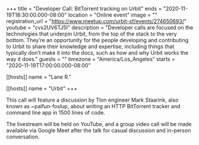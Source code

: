 +++
title = "Developer Call: BitTorrent tracking on Urbit"
ends = "2020-11-19T18:30:00.000-08:00"
location = "Online event"
image = ""
registration_url = "https://www.meetup.com/urbit-sf/events/274650693/"
youtube = "cvx2UV6TJ5I"
description = "Developer calls are focused on the technologies that underpin Urbit, from the top of the stack to the very bottom. They’re an opportunity for the people developing and contributing to Urbit to share their knowledge and expertise, including things that typically don’t make it into the docs, such as how and why Urbit works the way it does."
guests = ""
timezone = "America/Los_Angeles"
starts = "2020-11-19T17:00:00.000-08:00"

[[hosts]]
name = "Lane R."

[[hosts]]
name = "Urbit"
+++

This call will feature a discussion by Tlon engineer Mark Staarink, also known as ~palfun-foslup, about writing an HTTP BitTorrent tracker and command line app in 1500 lines of code.

The livestream will be held on YouTube, and a group video call will be made available via Google Meet after the talk for casual discussion and in-person conversation.
